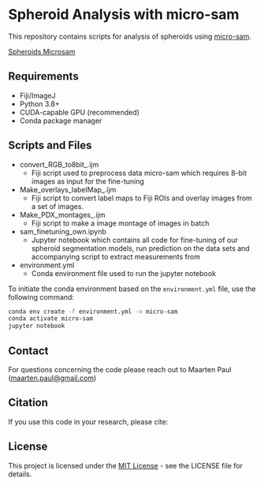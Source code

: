 # Spheroid Analysis with micro-sam

This repository contains scripts for analysis of spheroids using [micro-sam](https://github.com/computational-cell-analytics/micro-sam).

[Spheroids Microsam](images/spheroids_microsam.png)

## Requirements
- Fiji/ImageJ
- Python 3.8+
- CUDA-capable GPU (recommended)
- Conda package manager



## Scripts and Files
- convert_RGB_to8bit_.ijm
  - Fiji script used to preprocess data micro-sam which requires 8-bit images as input for the fine-tuning
- Make_overlays_labelMap_.ijm
  - Fiji script to convert label maps to Fiji ROIs and overlay images from a set of images.
- Make_PDX_montages_.ijm
  - Fiji script to make a image montage of images in batch
- sam_finetuning_own.ipynb
  - Jupyter notebook which contains all code for fine-tuning of our spheroid segmentation models, run prediction on the data sets and accompanying script to extract measurements from
- environment.yml
  - Conda environment file used to run the jupyter notebook

To initiate the conda environment based on the `environment.yml` file, use the following command:

```sh
conda env create -f environment.yml -n micro-sam
conda activate micro-sam
jupyter notebook
```

## Contact
For questions concerning the code please reach out to Maarten Paul (maarten.paul@gmail.com)

## Citation
If you use this code in your research, please cite:

## License
This project is licensed under the [MIT License](LICENSE) - see the LICENSE file for details.